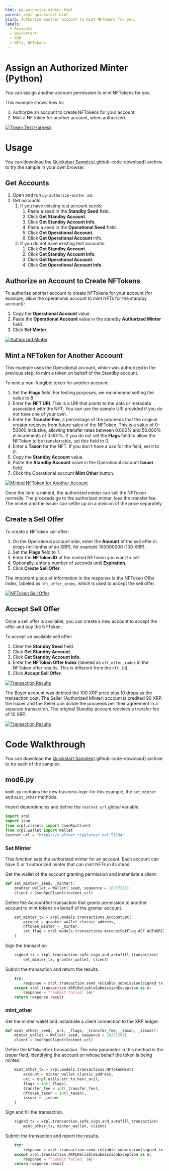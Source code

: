 ```yaml
---
html: py-authorize-minter.html
parent: xrpl-quickstart.html
blurb: Authorize another account to mint NFTokens for you.
labels:
  - Accounts
  - Quickstart
  - XRP
  - NFTs, NFTokens
---
```


# Assign an Authorized Minter (Python)

You can assign another account permission to mint NFTokens for you.

This example shows how to:

1. Authorize an account to create NFTokens for your account.
2. Mint a NFToken for another account, when authorized.

[![Token Test Harness](img/quickstart-py30.png)](img/quickstart-py30.png)

# Usage

You can download the [Quickstart Samples](https://github.com/XRPLF/xrpl-dev-portal/tree/master/content/_code-samples/quickstart/js/quickstart.zip){.github-code-download} archive to try the sample in your own browser.

## Get Accounts

1. Open and run `py-authorize-minter.md`.
2. Get accounts.
    1. If you have existing test account seeds:
        1. Paste a seed in the **Standby Seed** field.
        2. Click **Get Standby Account**.
        3. Click **Get Standby Account Info**.
        4. Paste a seed in the **Operational Seed** field.
        5. Click **Get Operational Account**.
        6. Click **Get Operational Account** info.
    2. If you do not have existing test accounts:
        1. Click **Get Standby Account**.
        2. Click **Get Standby Account Info**.
        3. Click **Get Operational Account**.
        4. Click **Get Operational Account Info**.
        
## Authorize an Account to Create NFTokens

To authorize another account to create NFTokens for your account (for example, allow the operational account to mint NFTs for the standby account):

1. Copy the **Operational Account** value.
2. Paste the **Operational Account** value in the standby **Authorized Minter** field.
3. Click **Set Minter**.

[![Authorized Minter](img/quickstart-py31.png)](img/quickstart-py31.png)

## Mint a NFToken for Another Account

This example uses the Operational account, which was authorized in the previous step, to mint a token on behalf of the Standby account.

To mint a non-fungible token for another account:

1. Set the **Flags** field. For testing purposes, we recommend setting the value to _8_. 
2. Enter the **NFT URI**. This is a URI that points to the data or metadata associated with the NFT. You can use the sample URI provided if you do not have one of your own.
3. Enter the **Transfer Fee**, a percentage of the proceeds that the original creator receives from future sales of the NFToken. This is a value of 0-50000 inclusive, allowing transfer rates between 0.000% and 50.000% in increments of 0.001%. If you do not set the **Flags** field to allow the NFToken to be transferrable, set this field to 0.
4. Enter a **Taxon** for the NFT. If you don't have a use for the field, set it to _0_.
4. Copy the **Standby Account** value.
5. Paste the **Standby Account** value in the Operational account **Issuer** field.
6. Click the Operational account **Mint Other** button.

[![Minted NFToken for Another Account](img/quickstart-py32.png)](img/quickstart-py32.png)

Once the item is minted, the authorized minter can sell the NFToken normally. The proceeds go to the authorized minter, less the transfer fee. The minter and the issuer can settle up on a division of the price separately.

## Create a Sell Offer

To create a NFToken sell offer:

1. On the Operational account side, enter the **Amount** of the sell offer in drops (millionths of an XRP), for example 100000000 (100 XRP).
2. Set the **Flags** field to _1_.
3. Enter the **NFToken ID** of the minted NFToken you want to sell.
4. Optionally, enter a number of seconds until **Expiration**.
5. Click **Create Sell Offer**.

The important piece of information in the response is the NFToken Offer Index, labeled as `nft_offer_index`, which is used to accept the sell offer.

[![NFToken Sell Offer](img/quickstart-py33.png)](img/quickstart-py33.png)

## Accept Sell Offer

Once a sell offer is available, you can create a new account to accept the offer and buy the NFToken.

To accept an available sell offer:

1. Clear the **Standby Seed** field.
2. Click **Get Standby Account**.
3. Click **Get Standby Account Info**.
4. Enter the **NFToken Offer Index** (labeled as `nft_offer_index` in the NFToken offer results. This is different from the `nft_id`).
5. Click **Accept Sell Offer**.

[![Transaction Results](img/quickstart-py34.png)](img/quickstart-py34.png)

The Buyer account was debited the 100 XRP price plus 10 drops as the transaction cost. The Seller (Authorized Minter) account is credited 90 XRP. the Issuer and the Seller can divide the proceeds per their agreement in a separate transaction. The original Standby account receives a transfer fee of 10 XRP.

[![Transaction Results](img/quickstart-py35.png)](img/quickstart-py35.png)

# Code Walkthrough

You can download the [Quickstart Samples](https://github.com/XRPLF/xrpl-dev-portal/tree/master/content/_code-samples/quickstart/js/quickstart.zip){.github-code-download} archive to try each of the samples.

## mod6.py

`mod6.py` contains the new business logic for this example, the `set_minter` and `mint_other` methods.

Import dependencies and define the `testnet_url` global variable.

```python
import xrpl 
import json
from xrpl.clients import JsonRpcClient
from xrpl.wallet import Wallet
testnet_url = "https://s.altnet.rippletest.net:51234"
```

### Set Minter

This function sets the authorized minter for an account. Each account can have 0 or 1 authorized minter that can mint NFTs in its stead.

Get the wallet of the account granting permission and instantiate a client.

```python
def set_minter(_seed, _minter):
    granter_wallet = Wallet(_seed, sequence = 16237283)
    client = JsonRpcClient(testnet_url)
```

Define the AccountSet transaction that grants permission to another account to mint tokens on behalf of the granter account.

```python
    set_minter_tx = xrpl.models.transactions.AccountSet(
        account = granter_wallet.classic_address,
        nftoken_minter = _minter,
        set_flag = xrpl.models.transactions.AccountSetFlag.ASF_AUTHORIZED_NFTOKEN_MINTER
    )    
```

Sign the transaction

```python
    signed_tx = xrpl.transaction.safe_sign_and_autofill_transaction(
        set_minter_tx, granter_wallet, client)   
```

Submit the transaction and return the results.

```python
    try:
        response = xrpl.transaction.send_reliable_submission(signed_tx,client)
    except xrpl.transaction.XRPLReliableSubmissionException as e:
        response = f"Submit failed: {e}"
    return response.result
```

### mint_other

Get the minter wallet and instantiate a client connection to the XRP ledger.

``` python
def mint_other(_seed, _uri, _flags, _transfer_fee, _taxon, _issuer):
    minter_wallet = Wallet(_seed, sequence = 16237283)
    client = JsonRpcClient(testnet_url)
```

Define the `NFTokenMint` transaction. The new parameter in this method is the _issuer_ field, identifying the account on whose behalf the token is being minted.

```python
    mint_other_tx = xrpl.models.transactions.NFTokenMint(
        account = minter_wallet.classic_address,
        uri = xrpl.utils.str_to_hex(_uri),
        flags = int(_flags),
        transfer_fee = int(_transfer_fee),
        nftoken_taxon = int(_taxon),
        issuer = _issuer
    )
```

Sign and fill the transaction.

```python
    signed_tx = xrpl.transaction.safe_sign_and_autofill_transaction(
        mint_other_tx, minter_wallet, client)   
```

Submit the transaction and report the results.

```python
    try:
        response = xrpl.transaction.send_reliable_submission(signed_tx,client)
    except xrpl.transaction.XRPLReliableSubmissionException as e:
        response = f"Submit failed: {e}"
    return response.result
```
